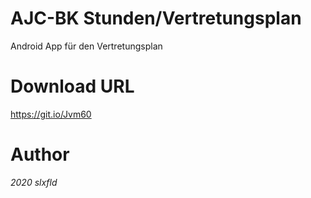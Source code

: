 # AJC-BK Stunden/Vertretungsplan
Android App für den Vertretungsplan

# Download URL
https://git.io/Jvm60

# Author
*2020 slxfld*
